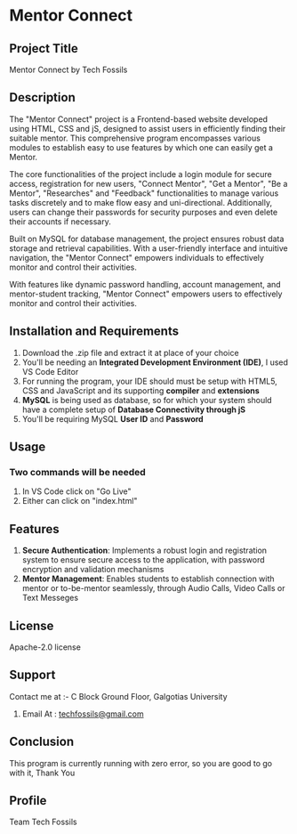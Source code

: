 # Mentor Connect

## Project Title
Mentor Connect by Tech Fossils

## Description
The "Mentor Connect" project is a Frontend-based website developed using HTML, CSS and jS, designed to assist users in efficiently finding their suitable mentor. This comprehensive program encompasses various modules to establish easy to use features by which one can easily get a Mentor.

The core functionalities of the project include a login module for secure access, registration for new users, "Connect Mentor", "Get a Mentor", "Be a Mentor", "Researches" and "Feedback" functionalities to manage various tasks discretely and to make flow easy and uni-directional. Additionally, users can change their passwords for security purposes and even delete their accounts if necessary.

Built on MySQL for database management, the project ensures robust data storage and retrieval capabilities. With a user-friendly interface and intuitive navigation, the "Mentor Connect" empowers individuals to effectively monitor and control their activities. 

With features like dynamic password handling, account management, and mentor-student tracking, "Mentor Connect" empowers users to effectively monitor and control their activities.

## Installation and Requirements
1. Download the .zip file and extract it at place of your choice
2. You'll be needing an <b>Integrated Development Environment (IDE)</b>, I used VS Code Editor
3. For running the program, your IDE should must be setup with HTML5, CSS and JavaScript and its supporting <b>compiler</b> and <b>extensions</b>
4. <b>MySQL</b> is being used as database, so for which your system should have a complete setup of <b>Database Connectivity through jS</b>
5. You'll be requiring MySQL <b>User ID</b> and <b>Password</b>

## Usage
### Two commands will be needed 
1. In VS Code click on "Go Live"
2. Either can click on "index.html"

## Features
1. <b>Secure Authentication</b>: Implements a robust login and registration system to ensure secure access to the application, with password encryption and validation mechanisms
2. <b>Mentor Management</b>: Enables students to establish connection with mentor or to-be-mentor seamlessly, through Audio Calls, Video Calls or Text Messeges

## License
Apache-2.0 license

## Support
Contact me at :- C Block Ground Floor, Galgotias University

1. Email At : techfossils@gmail.com

## Conclusion
This program is currently running with zero error, so you are good to go with it, Thank You

## Profile
Team Tech Fossils
